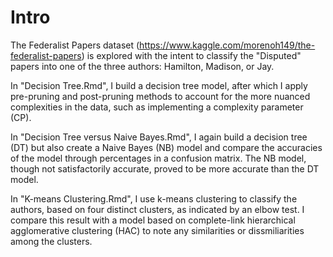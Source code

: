# Intro
The Federalist Papers dataset (https://www.kaggle.com/morenoh149/the-federalist-papers) is explored with the intent to classify the "Disputed" papers into one of the three authors: Hamilton, Madison, or Jay. 

In "Decision Tree.Rmd", I build a decision tree model, after which I apply pre-pruning and post-pruning methods to account for the more nuanced complexities in the data, such as implementing a complexity parameter (CP).

In "Decision Tree versus Naive Bayes.Rmd", I again build a decision tree (DT) but also create a Naive Bayes (NB) model and compare the accuracies of the model through percentages in a confusion matrix. The NB model, though not satisfactorily accurate, proved to be more accurate than the DT model.

In "K-means Clustering.Rmd", I use k-means clustering to classify the authors, based on four distinct clusters, as indicated by an elbow test. I compare this result with a model based on complete-link hierarchical agglomerative clustering (HAC) to note any similarities or dissmiliarities among the clusters.

